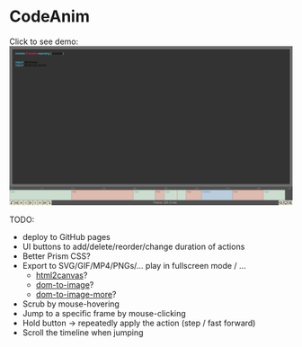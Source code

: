 # CodeAnim

Click to see demo:
[![Screenshot](https://github.com/Janiczek/codeanim/raw/master/doc/screenshot.png)](https://github.com/Janiczek/codeanim/raw/master/doc/screencast.mp4)

TODO:
* deploy to GitHub pages
* UI buttons to add/delete/reorder/change duration of actions
* Better Prism CSS?
* Export to SVG/GIF/MP4/PNGs/... play in fullscreen mode / ...
    * [html2canvas](https://html2canvas.hertzen.com/)?
    * [dom-to-image](https://github.com/tsayen/dom-to-image)?
    * [dom-to-image-more](https://github.com/1904labs/dom-to-image-more)?
* Scrub by mouse-hovering
* Jump to a specific frame by mouse-clicking
* Hold button -> repeatedly apply the action (step / fast forward)
* Scroll the timeline when jumping
